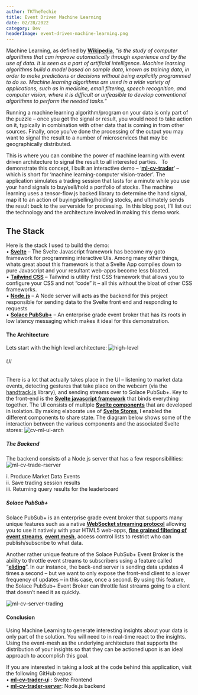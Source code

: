 ```yaml
---
author: TKTheTechie
title: Event Driven Machine Learning
date: 02/28/2022
category: Dev
headerImage: event-driven-machine-learning.png
---
```



Machine Learning, as defined by [**Wikipedia**](https://en.wikipedia.org/wiki/Machine_learning), “_is the study of computer algorithms that can improve automatically through experience and by the use of data. It is seen as a part of artificial intelligence. Machine learning algorithms build a model based on sample data, known as training data, in order to make predictions or decisions without being explicitly programmed to do so. Machine learning algorithms are used in a wide variety of applications, such as in medicine, email filtering, speech recognition, and computer vision, where it is difficult or unfeasible to develop conventional algorithms to perform the needed tasks._“  
  
Running a machine learning algorithm/program on your data is only part of the puzzle – once you get the signal or result, you would need to take action on it, typically in combination with other data that is coming in from other sources. Finally, once you’ve done the processing of the output you may want to signal the result to a number of microservices that may be geographically distributed.  
  
This is where you can combine the power of machine learning with event driven architecture to signal the result to all interested parties.   To demonstrate this concept, I built an interactive demo – ‘[**ml-cv-trader**](https://tkthetechie.github.io/ml-cv-trader-ui/)‘ – which is short for ‘machine learning-computer vision-trader’. The application simulates a trading session that lasts for a minute while you use your hand signals to buy/sell/hold a portfolio of stocks. The machine learning uses a tensor-flow.js backed library to determine the hand signal, map it to an action of buying/selling/holding stocks, and ultimately sends the result back to the serverside for processing.  In this blog post, I’ll list out the technology and the architecture involved in making this demo work.

## The Stack

Here is the stack I used to build the demo:  
• [**Svelte**](https://svelte.dev/) – The Svelte Javascript framework has become my goto framework for programming interactive UIs. Among many other things, whats great about this framework is that a Svelte App compiles down to pure Javascript and your resultant web-apps become less bloated.  
• [**Tailwind CSS**](https://tailwindcss.com/) – Tailwind is utility first CSS framework that allows you to configure your CSS and not “code” it – all this without the bloat of other CSS frameworks.  
• [**Node.js**](https://nodejs.org/en/) – A Node server will acts as the backend for this project responsible for sending data to the Svelte front end and responding to requests  
• [**Solace PubSub+**](https://solace.com/) – An enterprise grade event broker that has its roots in low latency messaging which makes it ideal for this demonstration.

#### The Architecture

Lets start with the high level architecture: ![high-level](../images/blog/cv-ml-highlevel.png)

###### UI

There is a lot that actually takes place in the UI – listening to market data events, detecting gestures that take place on the webcam (via the [handtrack.js](https://victordibia.com/handtrack.js/#/) library), and sending streams over to Solace PubSub+. Key to the front-end is the [**Svelte javascript framework**](https://svelte.dev/) that binds everything together. The UI consists of multiple [**Svelte components**](https://svelte.dev/docs#component-format) that are developed in isolation. By making elaborate use of [**Svelte Stores**](https://svelte.dev/docs#run-time-svelte-store), I enabled the different components to share state. The diagram below shows some of the interaction between the various components and the associated Svelte stores: ![cv-ml-ui-arch](../images/blog/cv-ml-ui.png)

##### The Backend

The backend consists of a Node.js server that has a few responsibilities: ![ml-cv-trade-rserver](../images/blog/ml-cv-trader-server.png)

i. Produce Market Data Events  
ii. Save trading session results  
iii. Returning query results for the leaderboard

##### Solace PubSub+

Solace PubSub+ is an enterprise grade event broker that supports many unique features such as a native [**WebSocket streaming protocol**](https://github.com/SolaceSamples/solace-samples-javascripthttps://github.com/SolaceSamples/solace-samples-javascript) allowing you to use it natively with your HTML5 web-apps, [**fine grained filtering of event streams**](https://youtu.be/PP1nNlgERQI), **[event mesh](https://solace.com/what-is-an-event-mesh/)**, access control lists to restrict who can publish/subscribe to what data. 

Another rather unique feature of the Solace PubSub+ Event Broker is the ability to throttle event streams to subscribers using a feature called “[**eliding**](https://docs.solace.com/Basics/Direct-Messages.htm#Message-Eliding)”. In our instance, the back-end server is sending data updates 4 times a second – but we want to only expose the front-end client to a lower frequency of updates – in this case, once a second. By using this feature, the Solace PubSub+ Event Broker can throttle fast streams going to a client that doesn’t need it as quickly.

![ml-cv-server-trading](../images/blog/ml-cv-server-eliding.png)

#### Conclusion

Using Machine Learning to generate interesting insights about your data is only part of the solution. You will need to in real-time react to the insights. Using the event-mesh as the underlying architecture that supports the distribution of your insights so that they can be actioned upon is an ideal approach to accomplish this goal.

If you are interested in taking a look at the code behind this application, visit the following GitHub repos:  
• [**ml-cv-trader-u**](https://github.com/TKTheTechie/ml-cv-trader-ui)i : Svelte Frontend  
• [**ml-cv-trader-server**](https://github.com/TKTheTechie/ml-cv-trader-server): Node.js backend